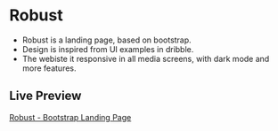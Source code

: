 # Robust

- Robust is a landing page, based on bootstrap.
- Design is inspired from UI examples in dribble.
- The webiste it responsive in all media screens, with dark mode and more features.

## Live Preview
[Robust - Bootstrap Landing Page](https://amralaaeldin.github.io/Robust-Bootstrap-Landing-Page/)

